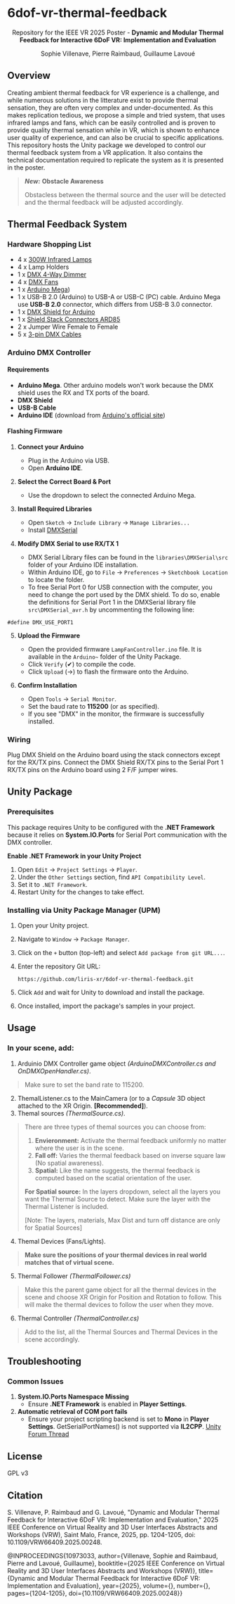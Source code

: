 # 6dof-vr-thermal-feedback
<p align="center">
  Repository for the IEEE VR 2025 Poster - <b>Dynamic and Modular Thermal Feedback for Interactive 6DoF VR: Implementation and Evaluation</b>
</p>
<p align="center">
  Sophie Villenave, Pierre Raimbaud, Guillaume Lavoué
</p>
<!-- <p align="center">
  <a href="google.com">[PDF]</a> <a href="google.com">[Poster]</a>
</p> -->

## Overview
Creating ambient thermal feedback for VR experience is a challenge, and while numerous solutions in the litterature exist to provide thermal sensation, they are often very complex and under-documented. As this makes replication tedious, we propose a simple and tried system, that uses infrared lamps and fans, which can be easily controlled and is proven to provide quality thermal sensation while in VR, which is shown to enhance user quality of experience, and can also be crucial to specific applications. This repository hosts the Unity package we developed to control our thermal feedback system from a VR application. It also contains the technical documentation required to replicate the system as it is presented in the poster.

>__*New:*__ __Obstacle Awareness__ 
>
>Obstacless between the thermal source and the user will be detected and the thermal feedback will be adjusted accordingly.

## Thermal Feedback System
### Hardware Shopping List
* 4 x [300W Infrared Lamps](https://uk.rs-online.com/web/p/heat-lamps/7897909)
* 4 x Lamp Holders
* 1 x [DMX 4-Way Dimmer](https://www.thomann.co.uk/stairville_dds_405_lc_dmx_4_ch._dimmer.htm)
* 4 x [DMX Fans](https://www.thomann.co.uk/adj_entour_cyclone.htm)
* 1 x [Arduino Mega](https://store.arduino.cc/products/arduino-mega-2560-rev3?srsltid=AfmBOorwUxOtEAnLyQ9JH7IWtvPmKv4zfdIC7xoHMsMAQSeB1WqoUrns))
* 1 x USB-B 2.0 (Arduino) to USB-A or USB-C (PC) cable. Arduino Mega use **USB-B 2.0** connector, which differs from USB-B 3.0 connector.
* 1 x [DMX Shield for Arduino](https://www.digikey.co.uk/en/products/detail/dfrobot/DFR0260/7087143)
* 1 x [Shield Stack Connectors ARD85](https://www.digikey.fr/en/products/detail/adafruit-industries-llc/85/5154649)
* 2 x Jumper Wire Female to Female
* 5 x [3-pin DMX Cables](https://www.thomann.co.uk/stairville_pdc3cc_dmx_cable_50_m_3_pin.htm)

### Arduino DMX Controller
#### Requirements  
- **Arduino Mega**. Other arduino models won't work because the DMX shield uses the RX and TX ports of the board.
- **DMX Shield**
- **USB-B Cable**  
- **Arduino IDE** (download from [Arduino's official site](https://www.arduino.cc/en/software))  

#### Flashing Firmware
1. **Connect your Arduino**  
   - Plug in the Arduino via USB.  
   - Open **Arduino IDE**.  

2. **Select the Correct Board & Port**  
   - Use the dropdown to select the connected Arduino Mega.  

3. **Install Required Libraries**  
   - Open `Sketch` → `Include Library` → `Manage Libraries...`  
   - Install [DMXSerial](https://github.com/mathertel/DMXSerial)

4. **Modify DMX Serial to use RX/TX 1**
   - DMX Serial Library files can be found in the `libraries\DMXSerial\src` folder of your Arduino IDE installation.
   - Within Arduino IDE, go to `File` → `Preferences` → `Sketchbook Location` to locate the folder.
   - To free Serial Port 0 for USB connection with the computer, you need to change the port used by the DMX shield. To do so, enable the definitions for Serial Port 1 in the DMXSerial library file ``src\DMXSerial_avr.h`` by uncommenting the following line:
```
#define DMX_USE_PORT1
```

5. **Upload the Firmware**  
   - Open the provided firmware `LampFanController.ino` file. It is available in the `Arduino~` folder of the Unity Package.  
   - Click `Verify` (✔) to compile the code.  
   - Click `Upload` (→) to flash the firmware onto the Arduino.  

6. **Confirm Installation**  
   - Open `Tools` → `Serial Monitor`.  
   - Set the baud rate to **115200** (or as specified).  
   - If you see "DMX" in the monitor, the firmware is successfully installed.  

### Wiring
Plug DMX Shield on the Arduino board using the stack connectors except for the RX/TX pins. Connect the DMX Shield RX/TX pins to the Serial Port 1 RX/TX pins on the Arduino board using 2 F/F jumper wires. 

## Unity Package
### Prerequisites  
This package requires Unity to be configured with the **.NET Framework** because it relies on **System.IO.Ports** for Serial Port communication with the DMX controller.  

**Enable .NET Framework in your Unity Project**
1. Open `Edit` → `Project Settings` → `Player`.  
2. Under the `Other Settings` section, find `API Compatibility Level`.  
3. Set it to `.NET Framework`. 
4. Restart Unity for the changes to take effect.

### Installing via Unity Package Manager (UPM)  
1. Open your Unity project.  
2. Navigate to `Window` → `Package Manager`.  
3. Click on the `+` button (top-left) and select `Add package from git URL...`.  
4. Enter the repository Git URL:  

   ```
   https://github.com/liris-xr/6dof-vr-thermal-feedback.git
   ```  

5. Click `Add` and wait for Unity to download and install the package.  
6. Once installed, import the package's samples in your project.

## Usage
### In your scene, add:
1. Arduinio DMX Controller game object *(ArduinoDMXController.cs and OnDMXOpenHandler.cs)*. 
> Make sure to set the band rate to 115200.

2. ThemalListener.cs to the MainCamera (or to a *Capsule* 3D object attached to the XR Origin. **[Recommended]**).
3. Themal sources *(ThermalSource.cs)*. 
 >There are three types of themal sources you can choose from:
 > 
 > 1. **Envieronment:** Activate the thermal feedback uniformly no matter where the user is in the scene.
 > 2. **Fall off:** Varies the thermal feedback based on inverse square law (No spatial awareness).
 >3. **Spatial:** Like the name suggests, the thermal feedback is computed based on the scatial orientation of the user.
>
>__For Spatial source:__ In the layers dropdown, select all the layers you want the Thermal Source to detect. Make sure the layer with the Thermal Listener is included. 
>
>[Note: The layers, materials, Max Dist and turn off distance are only for Spatial Sources]

4. Themal Devices (Fans/Lights). 
>**Make sure the positions of your thermal devices in real world matches that of virtual scene.**

5. Thermal Follower *(ThermalFollower.cs)*
> Make this the parent game object for all the thermal devices in the scene and choose XR Origin for Position and Rotation to follow. This will make the thermal devices to follow the user when they move.

6. Thermal Controller *(ThermalController.cs)*
> Add to the list, all the Thermal Sources and Thermal Devices in the scene accordingly.

## Troubleshooting  
### Common Issues  
1. **System.IO.Ports Namespace Missing**  
   - Ensure **.NET Framework** is enabled in **Player Settings**.
2. **Automatic retrieval of COM port fails**
   - Ensure your project scripting backend is set to **Mono** in **Player Settings**. GetSerialPortNames() is not supported via **IL2CPP**. [Unity Forum Thread](https://discussions.unity.com/t/il2cpp-system-io-serialport-arduino/736323/5)


## License  
GPL v3  

## Citation
S. Villenave, P. Raimbaud and G. Lavoué, "Dynamic and Modular Thermal Feedback for Interactive 6DoF VR: Implementation and Evaluation," 2025 IEEE Conference on Virtual Reality and 3D User Interfaces Abstracts and Workshops (VRW), Saint Malo, France, 2025, pp. 1204-1205, doi: 10.1109/VRW66409.2025.00248.

@INPROCEEDINGS{10973033,
  author={Villenave, Sophie and Raimbaud, Pierre and Lavoué, Guillaume},
  booktitle={2025 IEEE Conference on Virtual Reality and 3D User Interfaces Abstracts and Workshops (VRW)}, 
  title={Dynamic and Modular Thermal Feedback for Interactive 6DoF VR: Implementation and Evaluation}, 
  year={2025},
  volume={},
  number={},
  pages={1204-1205},
  doi={10.1109/VRW66409.2025.00248}}
